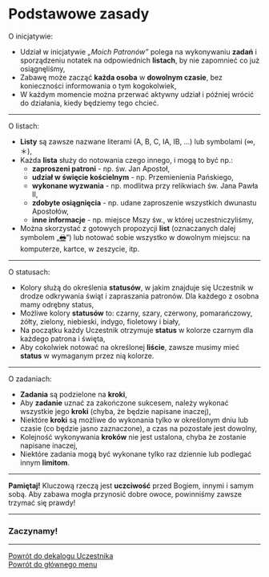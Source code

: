 # Podstawowe zasady
O inicjatywie:
- Udział w inicjatywie _„Moich Patronów”_  polega na wykonywaniu **zadań** i sporządzeniu notatek na odpowiednich **listach**, by nie zapomnieć co już osiągnęliśmy,
- Zabawę może zacząć **każda osoba** w **dowolnym czasie**, bez konieczności informowania o tym kogokolwiek,
- W każdym momencie można przerwać aktywny udział i później wrócić do działania, kiedy będziemy tego chcieć.

---
O listach:
- **Listy** są zawsze nazwane literami (A, B, C, IA, IB, ...) lub symbolami (∞, ＊),
- Każda **lista** służy do notowania czego innego, i mogą to być np.:
  - **zaproszeni patroni** - np. św. Jan Apostoł,
  - **udział w święcie kościelnym** - np. Przemienienia Pańskiego,
  - **wykonane wyzwania** - np. modlitwa przy relikwiach św. Jana Pawła II,
  - **zdobyte osiągnięcia** - np. udane zaproszenie wszystkich dwunastu Apostołów,
  - **inne informacje** - np. miejsce Mszy św., w której uczestniczyliśmy,
- Można skorzystać z gotowych propozycji **list** (oznaczanych dalej symbolem „[🖶](wszystkie_materialy_do_pobrania.md)”) lub notować sobie wszystko w dowolnym miejscu: na komputerze, kartce, w zeszycie, itp.

---
O statusach:
- Kolory służą do określenia **statusów**, w jakim znajduje się Uczestnik w drodze odkrywania świąt i zapraszania patronów. Dla każdego z osobna mamy odrębny status,
- Możliwe kolory **statusów** to: <span class="status status-black">czarny</span>, <span class="status status-gray">szary</span>, <span class="status status-red">czerwony</span>, <span class="status status-orange">pomarańczowy</span>, <span class="status status-yellow">żółty</span>, <span class="status status-green">zielony</span>, <span class="status status-blue">niebieski</span>, <span class="status status-indigo">indygo</span>, <span class="status status-violet">fioletowy</span> i <span class="status status-white">biały</span>,
- Na początku każdy Uczestnik otrzymuje **status** w kolorze <span class="status status-black">czarnym</span> dla każdego patrona i święta,
- Aby cokolwiek notować na określonej **liście**, zawsze musimy mieć **status** w wymaganym przez nią kolorze.

---
O zadaniach:
- **Zadania** są podzielone na **kroki**,
- Aby **zadanie** uznać za zakończone sukcesem, należy wykonać wszystkie jego **kroki** (chyba, że będzie napisane inaczej),
- Niektóre **kroki** są możliwe do wykonania tylko w określonym dniu lub czasie (co będzie jasno zaznaczone), a czas na pozostałe jest dowolny,
- Kolejność wykonywania **kroków** nie jest ustalona, chyba że zostanie napisane inaczej,
- Niektóre zadania mogą być wykonane tylko raz dziennie lub podlegać innym **limitom**.

---
**Pamiętaj!** Kluczową rzeczą jest **uczciwość** przed Bogiem, innymi i samym sobą. Aby zabawa mogła przynosić dobre owoce, powinniśmy zawsze trzymać się prawdy!

---
### <div class="colored centered">Zaczynamy!</div>

---
[Powrót do dekalogu Uczestnika](dekalog_uczestnika.md)  
[Powrót do głównego menu](index.md)
